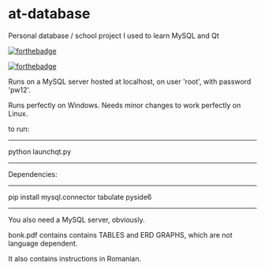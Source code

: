# at-database

Personal database / school project I used to learn MySQL and Qt

  

<p  align="center">

  

[<img src="https://forthebadge.com/images/badges/mom-made-pizza-rolls.svg" alt="forthebadge"/>](https://forthebadge.com/)

[<img src="https://forthebadge.com/images/badges/it-works-why.svg" alt="forthebadge"/>](https://forthebadge.com/)

  

</p>

  

Runs on a MySQL server hosted at localhost, on user 'root', with password 'pw12'.

  

Runs perfectly on Windows. Needs minor changes to work perfectly on Linux.

  

to run:

  

---

  

python launchqt.py

  

---

  
  
  

Dependencies:

  

---

  

pip install mysql.connector tabulate pyside6

  

---

  

You also need a MySQL server, obviously.

  

bonk.pdf contains contains TABLES and ERD GRAPHS, which are not language dependent.

  

It also contains instructions in Romanian.
